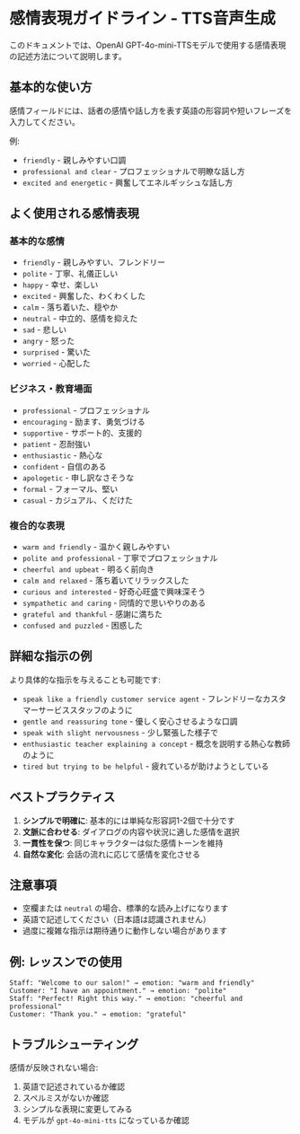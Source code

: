 # 感情表現ガイドライン - TTS音声生成

このドキュメントでは、OpenAI GPT-4o-mini-TTSモデルで使用する感情表現の記述方法について説明します。

## 基本的な使い方

感情フィールドには、話者の感情や話し方を表す英語の形容詞や短いフレーズを入力してください。

例:
- `friendly` - 親しみやすい口調
- `professional and clear` - プロフェッショナルで明瞭な話し方
- `excited and energetic` - 興奮してエネルギッシュな話し方

## よく使用される感情表現

### 基本的な感情
- `friendly` - 親しみやすい、フレンドリー
- `polite` - 丁寧、礼儀正しい
- `happy` - 幸せ、楽しい
- `excited` - 興奮した、わくわくした
- `calm` - 落ち着いた、穏やか
- `neutral` - 中立的、感情を抑えた
- `sad` - 悲しい
- `angry` - 怒った
- `surprised` - 驚いた
- `worried` - 心配した

### ビジネス・教育場面
- `professional` - プロフェッショナル
- `encouraging` - 励ます、勇気づける
- `supportive` - サポート的、支援的
- `patient` - 忍耐強い
- `enthusiastic` - 熱心な
- `confident` - 自信のある
- `apologetic` - 申し訳なさそうな
- `formal` - フォーマル、堅い
- `casual` - カジュアル、くだけた

### 複合的な表現
- `warm and friendly` - 温かく親しみやすい
- `polite and professional` - 丁寧でプロフェッショナル
- `cheerful and upbeat` - 明るく前向き
- `calm and relaxed` - 落ち着いてリラックスした
- `curious and interested` - 好奇心旺盛で興味深そう
- `sympathetic and caring` - 同情的で思いやりのある
- `grateful and thankful` - 感謝に満ちた
- `confused and puzzled` - 困惑した

## 詳細な指示の例

より具体的な指示を与えることも可能です:

- `speak like a friendly customer service agent` - フレンドリーなカスタマーサービススタッフのように
- `gentle and reassuring tone` - 優しく安心させるような口調
- `speak with slight nervousness` - 少し緊張した様子で
- `enthusiastic teacher explaining a concept` - 概念を説明する熱心な教師のように
- `tired but trying to be helpful` - 疲れているが助けようとしている

## ベストプラクティス

1. **シンプルで明確に**: 基本的には単純な形容詞1-2個で十分です
2. **文脈に合わせる**: ダイアログの内容や状況に適した感情を選択
3. **一貫性を保つ**: 同じキャラクターは似た感情トーンを維持
4. **自然な変化**: 会話の流れに応じて感情を変化させる

## 注意事項

- 空欄または `neutral` の場合、標準的な読み上げになります
- 英語で記述してください（日本語は認識されません）
- 過度に複雑な指示は期待通りに動作しない場合があります

## 例: レッスンでの使用

```
Staff: "Welcome to our salon!" → emotion: "warm and friendly"
Customer: "I have an appointment." → emotion: "polite"
Staff: "Perfect! Right this way." → emotion: "cheerful and professional"
Customer: "Thank you." → emotion: "grateful"
```

## トラブルシューティング

感情が反映されない場合:
1. 英語で記述されているか確認
2. スペルミスがないか確認
3. シンプルな表現に変更してみる
4. モデルが `gpt-4o-mini-tts` になっているか確認
